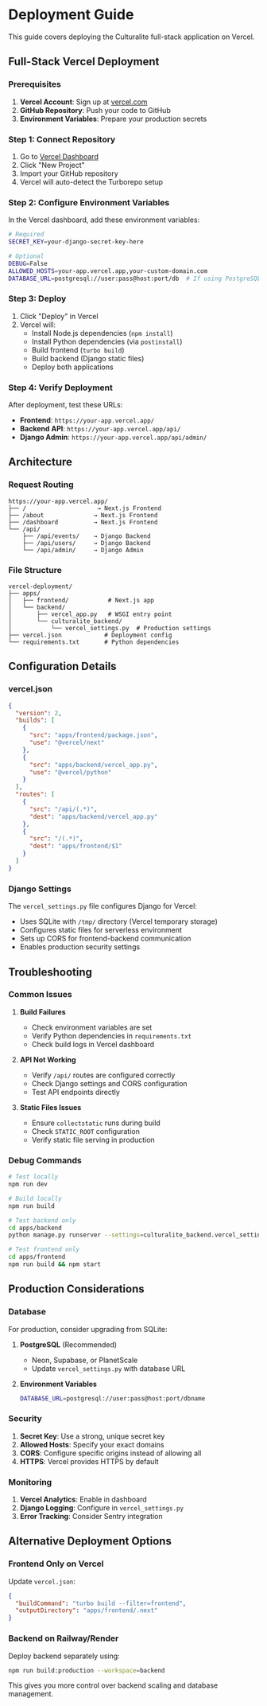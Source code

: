 # Deployment Guide

This guide covers deploying the Culturalite full-stack application on Vercel.

## Full-Stack Vercel Deployment

### Prerequisites

1. **Vercel Account**: Sign up at [vercel.com](https://vercel.com)
2. **GitHub Repository**: Push your code to GitHub
3. **Environment Variables**: Prepare your production secrets

### Step 1: Connect Repository

1. Go to [Vercel Dashboard](https://vercel.com/dashboard)
2. Click "New Project"
3. Import your GitHub repository
4. Vercel will auto-detect the Turborepo setup

### Step 2: Configure Environment Variables

In the Vercel dashboard, add these environment variables:

```bash
# Required
SECRET_KEY=your-django-secret-key-here

# Optional
DEBUG=False
ALLOWED_HOSTS=your-app.vercel.app,your-custom-domain.com
DATABASE_URL=postgresql://user:pass@host:port/db  # If using PostgreSQL
```

### Step 3: Deploy

1. Click "Deploy" in Vercel
2. Vercel will:
   - Install Node.js dependencies (`npm install`)
   - Install Python dependencies (via `postinstall`)
   - Build frontend (`turbo build`)
   - Build backend (Django static files)
   - Deploy both applications

### Step 4: Verify Deployment

After deployment, test these URLs:

- **Frontend**: `https://your-app.vercel.app/`
- **Backend API**: `https://your-app.vercel.app/api/`
- **Django Admin**: `https://your-app.vercel.app/api/admin/`

## Architecture

### Request Routing

```
https://your-app.vercel.app/
├── /                    → Next.js Frontend
├── /about              → Next.js Frontend  
├── /dashboard          → Next.js Frontend
└── /api/
    ├── /api/events/    → Django Backend
    ├── /api/users/     → Django Backend
    └── /api/admin/     → Django Admin
```

### File Structure

```
vercel-deployment/
├── apps/
│   ├── frontend/           # Next.js app
│   └── backend/
│       ├── vercel_app.py   # WSGI entry point
│       └── culturalite_backend/
│           └── vercel_settings.py  # Production settings
├── vercel.json            # Deployment config
└── requirements.txt       # Python dependencies
```

## Configuration Details

### vercel.json

```json
{
  "version": 2,
  "builds": [
    {
      "src": "apps/frontend/package.json",
      "use": "@vercel/next"
    },
    {
      "src": "apps/backend/vercel_app.py", 
      "use": "@vercel/python"
    }
  ],
  "routes": [
    {
      "src": "/api/(.*)",
      "dest": "apps/backend/vercel_app.py"
    },
    {
      "src": "/(.*)",
      "dest": "apps/frontend/$1"
    }
  ]
}
```

### Django Settings

The `vercel_settings.py` file configures Django for Vercel:

- Uses SQLite with `/tmp/` directory (Vercel temporary storage)
- Configures static files for serverless environment
- Sets up CORS for frontend-backend communication
- Enables production security settings

## Troubleshooting

### Common Issues

1. **Build Failures**
   - Check environment variables are set
   - Verify Python dependencies in `requirements.txt`
   - Check build logs in Vercel dashboard

2. **API Not Working**
   - Verify `/api/` routes are configured correctly
   - Check Django settings and CORS configuration
   - Test API endpoints directly

3. **Static Files Issues**
   - Ensure `collectstatic` runs during build
   - Check `STATIC_ROOT` configuration
   - Verify static file serving in production

### Debug Commands

```bash
# Test locally
npm run dev

# Build locally
npm run build

# Test backend only
cd apps/backend
python manage.py runserver --settings=culturalite_backend.vercel_settings

# Test frontend only
cd apps/frontend
npm run build && npm start
```

## Production Considerations

### Database

For production, consider upgrading from SQLite:

1. **PostgreSQL** (Recommended)
   - Neon, Supabase, or PlanetScale
   - Update `vercel_settings.py` with database URL

2. **Environment Variables**
   ```bash
   DATABASE_URL=postgresql://user:pass@host:port/dbname
   ```

### Security

1. **Secret Key**: Use a strong, unique secret key
2. **Allowed Hosts**: Specify your exact domains
3. **CORS**: Configure specific origins instead of allowing all
4. **HTTPS**: Vercel provides HTTPS by default

### Monitoring

1. **Vercel Analytics**: Enable in dashboard
2. **Django Logging**: Configure in `vercel_settings.py`
3. **Error Tracking**: Consider Sentry integration

## Alternative Deployment Options

### Frontend Only on Vercel

Update `vercel.json`:
```json
{
  "buildCommand": "turbo build --filter=frontend",
  "outputDirectory": "apps/frontend/.next"
}
```

### Backend on Railway/Render

Deploy backend separately using:
```bash
npm run build:production --workspace=backend
```

This gives you more control over backend scaling and database management.
